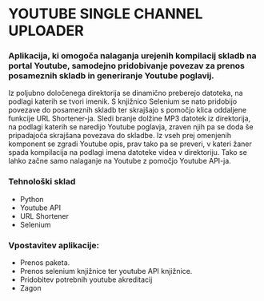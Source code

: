 # YOUTUBE SINGLE CHANNEL UPLOADER
### Aplikacija, ki omogoča nalaganja urejenih kompilacij skladb na portal Youtube, samodejno pridobivanje povezav za prenos posameznih skladb in generiranje Youtube poglavij.

Iz poljubno določenega direktorija se dinamično preberejo datoteka, na podlagi katerih se tvori imenik. S knjižnico Selenium se nato pridobijo povezave do posameznih skladb ter skrajšajo s pomočjo klica oddaljene funkcije URL Shortener-ja. Sledi branje dolžine MP3 datotek iz direktorija, na podlagi katerih se naredijo Youtube poglavja, zraven njih pa se doda še pripadajoča skrajšana povezava do skladbe. Iz vseh prej omenjenih komponent se zgradi Youtube opis, prav tako pa se preveri, v kateri žaner spada kompilacija na podlagi imena datoteke videa v direktoriju. Tako se lahko začne samo nalaganje na Youtube z pomočjo Youtube API-ja.

### Tehnološki sklad

* Python
* Youtube API 
* URL Shortener 
* Selenium

### Vpostavitev aplikacije:

* Prenos paketa.
* Prenos selenium knjižnice ter youtube API knjižnice.
* Pridobitev potrebnih youtube akreditacij
* Zagon
